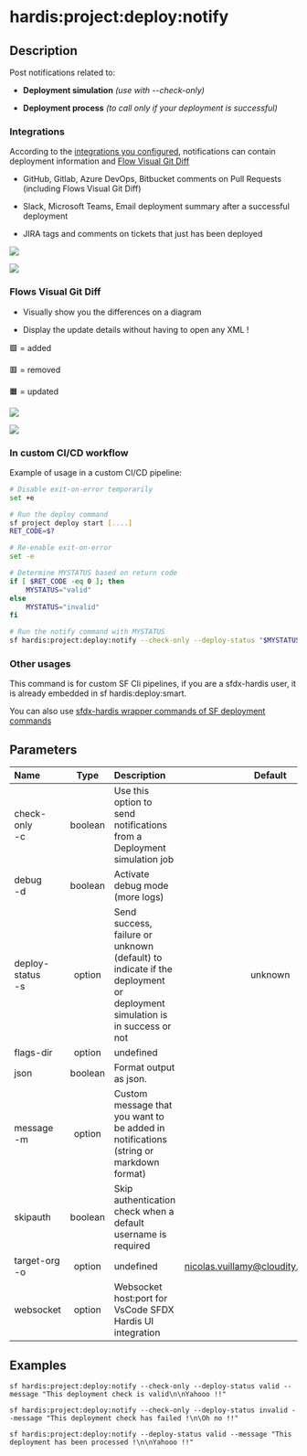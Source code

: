 <!-- This file has been generated with command 'sf hardis:doc:plugin:generate'. Please do not update it manually or it may be overwritten -->
# hardis:project:deploy:notify

## Description

Post notifications related to:

- **Deployment simulation** _(use with --check-only)_

- **Deployment process** _(to call only if your deployment is successful)_

### Integrations

According to the [integrations you configured](https://sfdx-hardis.cloudity.com/salesforce-ci-cd-setup-integrations-home/), notifications can contain deployment information and [Flow Visual Git Diff](https://sfdx-hardis.cloudity.com/salesforce-deployment-assistant-home/#flow-visual-git-diff)

- GitHub, Gitlab, Azure DevOps, Bitbucket comments on Pull Requests (including Flows Visual Git Diff)

- Slack, Microsoft Teams, Email deployment summary after a successful deployment

- JIRA tags and comments on tickets that just has been deployed

![](https://sfdx-hardis.cloudity.com/assets/images/screenshot-jira-gitlab.jpg)

![](https://sfdx-hardis.cloudity.com/assets/images/screenshot-jira-slack.jpg)

### Flows Visual Git Diff

- Visually show you the differences on a diagram

- Display the update details without having to open any XML !

🟩 = added

🟥 = removed

🟧 = updated

![](https://sfdx-hardis.cloudity.com/assets/images/flow-visual-git-diff.jpg)

![](https://sfdx-hardis.cloudity.com/assets/images/flow-visual-git-diff-2.jpg)

### In custom CI/CD workflow

Example of usage in a custom CI/CD pipeline:

```bash
# Disable exit-on-error temporarily
set +e

# Run the deploy command
sf project deploy start [....]
RET_CODE=$?

# Re-enable exit-on-error
set -e

# Determine MYSTATUS based on return code
if [ $RET_CODE -eq 0 ]; then
    MYSTATUS="valid"
else
    MYSTATUS="invalid"
fi

# Run the notify command with MYSTATUS
sf hardis:project:deploy:notify --check-only --deploy-status "$MYSTATUS"
```

### Other usages

This command is for custom SF Cli pipelines, if you are a sfdx-hardis user, it is already embedded in sf hardis:deploy:smart.

You can also use [sfdx-hardis wrapper commands of SF deployment commands](https://sfdx-hardis.cloudity.com/salesforce-deployment-assistant-setup/#using-custom-cicd-pipeline)


## Parameters

| Name                 |  Type   | Description                                                                                                            |                 Default                  | Required |            Options            |
|:---------------------|:-------:|:-----------------------------------------------------------------------------------------------------------------------|:----------------------------------------:|:--------:|:-----------------------------:|
| check-only<br/>-c    | boolean | Use this option to send notifications from a Deployment simulation job                                                 |                                          |          |                               |
| debug<br/>-d         | boolean | Activate debug mode (more logs)                                                                                        |                                          |          |                               |
| deploy-status<br/>-s | option  | Send success, failure or unknown (default) to indicate if the deployment or deployment simulation is in success or not |                 unknown                  |          | valid<br/>invalid<br/>unknown |
| flags-dir            | option  | undefined                                                                                                              |                                          |          |                               |
| json                 | boolean | Format output as json.                                                                                                 |                                          |          |                               |
| message<br/>-m       | option  | Custom message that you want to be added in notifications (string or markdown format)                                  |                                          |          |                               |
| skipauth             | boolean | Skip authentication check when a default username is required                                                          |                                          |          |                               |
| target-org<br/>-o    | option  | undefined                                                                                                              | <nicolas.vuillamy@cloudity.com.playnico> |          |                               |
| websocket            | option  | Websocket host:port for VsCode SFDX Hardis UI integration                                                              |                                          |          |                               |

## Examples

```shell
sf hardis:project:deploy:notify --check-only --deploy-status valid --message "This deployment check is valid\n\nYahooo !!"
```

```shell
sf hardis:project:deploy:notify --check-only --deploy-status invalid --message "This deployment check has failed !\n\Oh no !!"
```

```shell
sf hardis:project:deploy:notify --deploy-status valid --message "This deployment has been processed !\n\nYahooo !!"
```


